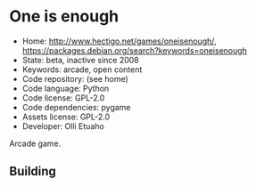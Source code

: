 # One is enough

- Home: http://www.hectigo.net/games/oneisenough/, https://packages.debian.org/search?keywords=oneisenough
- State: beta, inactive since 2008
- Keywords: arcade, open content
- Code repository: (see home)
- Code language: Python
- Code license: GPL-2.0
- Code dependencies: pygame
- Assets license: GPL-2.0
- Developer: Olli Etuaho

Arcade game.

## Building

